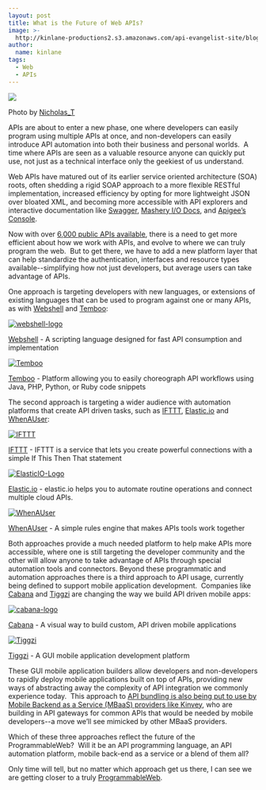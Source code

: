 ```yaml
---
layout: post
title: What is the Future of Web APIs?
image: >-
  http://kinlane-productions2.s3.amazonaws.com/api-evangelist-site/blog/highway.jpeg
author:
  name: kinlane
tags:
  - Web
  - APIs
---
```

![](http://kinlane-productions2.s3.amazonaws.com/highway.jpeg)

Photo by [Nicholas\_T](http://www.flickr.com/photos/nicholas_t/2222229134/)

APIs are about to enter a new phase, one where developers can easily program using multiple APIs at once, and non-developers can easily introduce API automation into both their business and personal worlds.  A time where APIs are seen as a valuable resource anyone can quickly put use, not just as a technical interface only the geekiest of us understand.

Web APIs have matured out of its earlier service oriented architecture (SOA) roots, often shedding a rigid SOAP approach to a more flexible RESTful implementation, increased efficiency by opting for more lightweight JSON over bloated XML, and becoming more accessible with API explorers and interactive documentation like [Swagger](http://swagger.wordnik.com/ "Swagger"), [Mashery I/O Docs](http://www.mashery.com/product/io-docs "Mashery I/O Docs"), and [Apigee’s Console](https://apigee.com/console "Apigee Console").

Now with over [6,000 public APIs available](http://blog.programmableweb.com/2012/05/22/6000-apis-its-business-its-social-and-its-happening-quickly/ "6,000 public APIs available"), there is a need to get more efficient about how we work with APIs, and evolve to where we can truly program the web.  But to get there, we have to add a new platform layer that can help standardize the authentication, interfaces and resource types available--simplifying how not just developers, but average users can take advantage of APIs.

One approach is targeting developers with new languages, or extensions of existing languages that can be used to program against one or many APIs, as with [Webshell](http://webshell.io/home "Webshell") and [Temboo](https://www.temboo.com/ "Temboo"):

[![](http://kinlane-productions2.s3.amazonaws.com/api-evangelist/webshell/webshell-logo.jpg "webshell-logo")](http://webshell.io/home "Webshell")

[Webshell](http://webshell.io/home "Webshell") - A scripting language designed for fast API consumption and implementation

[![](http://kinlane-productions2.s3.amazonaws.com/api-evangelist/temboo/Temboo-Logo.png "Temboo")](https://www.temboo.com/ "Temboo")

[Temboo](https://www.temboo.com/ "Temboo") - Platform allowing you to easily choreograph API workflows using Java, PHP, Python, or Ruby code snippets

The second approach is targeting a wider audience with automation platforms that create API driven tasks, such as [IFTTT](http://ifttt.com/ "IFTTT"), [Elastic.io](http://elastic.io/ "Elastic.io") and [WhenAUser](http://whenauser.com/ "When a User"):

[![](http://kinlane-productions2.s3.amazonaws.com/api-evangelist/ifthisthenthat/IFTTT-logo.jpeg "IFTTT")](http://ifttt.com/ "IFTTT")

[IFTTT](http://ifttt.com/ "IFTTT") - IFTTT is a service that lets you create powerful connections with a simple If This Then That statement

[![](http://kinlane-productions2.s3.amazonaws.com/api-evangelist/elasticio/ElasticIO-Logo.png "ElasticIO-Logo")](http://elastic.io/ "Elastic.io")

[Elastic.io](http://elastic.io/ "Elastic.io") - elastic.io helps you to automate routine operations and connect multiple cloud APIs.

[![](http://kinlane-productions2.s3.amazonaws.com/api-evangelist/whenauser/WhenAUser-Logo.png "WhenAUser")](http://whenauser.com/ "When a User")

[WhenAUser](http://whenauser.com/ "When a User") - A simple rules engine that makes APIs tools work together

Both approaches provide a much needed platform to help make APIs more accessible, where one is still targeting the developer community and the other will allow anyone to take advantage of APIs through special automation tools and connectors. Beyond these programmatic and automation approaches there is a third approach to API usage, currently being defined to support mobile application development.  Companies like [Cabana](http://www.cabanaapp.com/ "Cabana") and [Tiggzi](http://tiggzi.com/home "Tiggzi") are changing the way we build API driven mobile apps:

[![](http://kinlane-productions2.s3.amazonaws.com/api-evangelist/cabanaapp/cabana-logo.png "cabana-logo")](http://www.cabanaapp.com/ "Cabana")

[Cabana](http://www.cabanaapp.com/ "Cabana") - A visual way to build custom, API driven mobile applications

[![](http://kinlane-productions2.s3.amazonaws.com/api-evangelist/tiggzi/tiggzi_200.png "Tiggzi")](http://tiggzi.com/home "Tiggzi")

[Tiggzi](http://tiggzi.com/home "Tiggzi") - A GUI mobile application development platform

These GUI mobile application builders allow developers and non-developers to rapidly deploy mobile applications built on top of APIs, providing new ways of abstracting away the complexity of API integration we commonly experience today.  This approach to [API bundling is also being put to use by Mobile Backend as a Service (MBaaS) providers like Kinvey](http://apievangelist.com/2012/06/03/rise-of-mobile-backend-as-a-service-mbaas-api-stacks/), who are building in API gateways for common APIs that would be needed by mobile developers--a move we’ll see mimicked by other MBaaS providers.

Which of these three approaches reflect the future of the ProgrammableWeb?  Will it be an API programming language, an API automation platform, mobile back-end as a service or a blend of them all?

Only time will tell, but no matter which approach get us there, I can see we are getting closer to a truly [ProgrammableWeb](http://www.programmableweb.com/ "ProgrammableWeb").